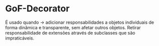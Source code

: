 # GoF-Decorator
É usado quando -> adicionar responsabilidades a objetos individuais de forma dinâmica e transparente,
sem afetar outros objetos. Retirar responsabilidade de extensões através de subclasses que são impraticáveis.
